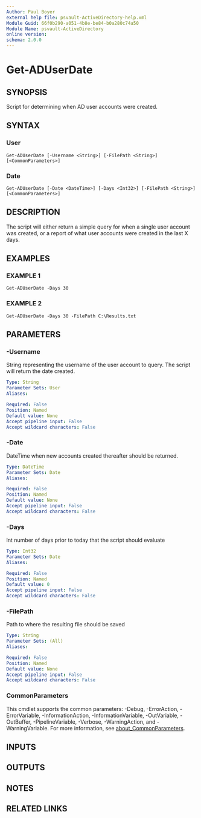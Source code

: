 ```yaml
---
Author: Paul Boyer
external help file: psvault-ActiveDirectory-help.xml
Module Guid: 66f0b290-a051-4b8e-be84-b0a280c74a50
Module Name: psvault-ActiveDirectory
online version:
schema: 2.0.0
---
```


# Get-ADUserDate

## SYNOPSIS
Script for determining when AD user accounts were created.

## SYNTAX

### User
```
Get-ADUserDate [-Username <String>] [-FilePath <String>] [<CommonParameters>]
```

### Date
```
Get-ADUserDate [-Date <DateTime>] [-Days <Int32>] [-FilePath <String>] [<CommonParameters>]
```

## DESCRIPTION
The script will either return a simple query for when a single user account was created, or a report
of what user accounts were created in the last X days.

## EXAMPLES

### EXAMPLE 1
```
Get-ADUserDate -Days 30
```

### EXAMPLE 2
```
Get-ADUserDate -Days 30 -FilePath C:\Results.txt
```

## PARAMETERS

### -Username
String representing the username of the user account to query.
The script will return the date created.

```yaml
Type: String
Parameter Sets: User
Aliases:

Required: False
Position: Named
Default value: None
Accept pipeline input: False
Accept wildcard characters: False
```

### -Date
DateTime when new accounts created thereafter should be returned.

```yaml
Type: DateTime
Parameter Sets: Date
Aliases:

Required: False
Position: Named
Default value: None
Accept pipeline input: False
Accept wildcard characters: False
```

### -Days
Int number of days prior to today that the script should evaluate

```yaml
Type: Int32
Parameter Sets: Date
Aliases:

Required: False
Position: Named
Default value: 0
Accept pipeline input: False
Accept wildcard characters: False
```

### -FilePath
Path to where the resulting file should be saved

```yaml
Type: String
Parameter Sets: (All)
Aliases:

Required: False
Position: Named
Default value: None
Accept pipeline input: False
Accept wildcard characters: False
```

### CommonParameters
This cmdlet supports the common parameters: -Debug, -ErrorAction, -ErrorVariable, -InformationAction, -InformationVariable, -OutVariable, -OutBuffer, -PipelineVariable, -Verbose, -WarningAction, and -WarningVariable. For more information, see [about_CommonParameters](http://go.microsoft.com/fwlink/?LinkID=113216).

## INPUTS

## OUTPUTS

## NOTES

## RELATED LINKS
